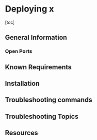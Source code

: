 # Deploying x

[toc]

## General Information

### Open Ports

## Known Requirements

## Installation

## Troubleshooting commands

## Troubleshooting Topics

## Resources